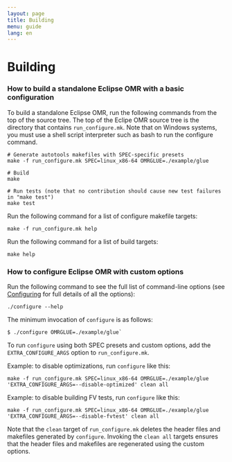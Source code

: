 ```yaml
---
layout: page
title: Building
menu: guide
lang: en
---
```


[//]: # "*********************************************************************"
[//]: # "*"
[//]: # "*  Copyright IBM Corp. 2016  All Rights Reserved."
[//]: # "*"
[//]: # "*  This program and the accompanying materials are made available"
[//]: # "*  under the terms of the Eclipse Public License v1.0 and"
[//]: # "*  Apache License v2.0 which accompanies this distribution."
[//]: # "*"
[//]: # "*      The Eclipse Public License is available at"
[//]: # "*      http://www.eclipse.org/legal/epl-v10.html"
[//]: # "*"
[//]: # "*      The Apache License v2.0 is available at"
[//]: # "*      http://www.opensource.org/licenses/apache2.0.php"
[//]: # "*"
[//]: # "*  Contributors:"
[//]: # "*    <First author> - initial implementation and documentation"
[//]: # "*********************************************************************"

# Building

### How to build a standalone Eclipse OMR with a basic configuration

To build a standalone Eclipse OMR, run the following commands from the top of the source tree. The top of the Eclipe OMR source tree is the directory that contains `run_configure.mk`. Note that on Windows systems, you must use a shell script interpreter such as bash to run the configure command.

    # Generate autotools makefiles with SPEC-specific presets
    make -f run_configure.mk SPEC=linux_x86-64 OMRGLUE=./example/glue

    # Build
    make

    # Run tests (note that no contribution should cause new test failures in "make test")
    make test

Run the following command for a list of configure makefile targets:

    make -f run_configure.mk help

Run the following command for a list of build targets:

    make help

### How to configure Eclipse OMR with custom options

Run the following command to see the full list of command-line options (see [Configuring](configuring.html) for full details of all the options):

    ./configure --help

The minimum invocation of `configure` is as follows:

    $ ./configure OMRGLUE=./example/glue`

To run `configure` using both SPEC presets and custom options, add the `EXTRA_CONFIGURE_ARGS` option to `run_configure.mk`.

Example: to disable optimizations, run `configure` like this:

    make -f run_configure.mk SPEC=linux_x86-64 OMRGLUE=./example/glue 'EXTRA_CONFIGURE_ARGS=--disable-optimized' clean all

Example: to disable building FV tests, run `configure` like this:

    make -f run_configure.mk SPEC=linux_x86-64 OMRGLUE=./example/glue 'EXTRA_CONFIGURE_ARGS=--disable-fvtest' clean all

Note that the `clean` target of `run_configure.mk` deletes the header files and makefiles generated by `configure`. Invoking the `clean all` targets ensures that the header files and makefiles are regenerated using the custom options.

